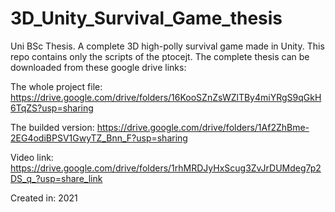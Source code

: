 # 3D_Unity_Survival_Game_thesis
Uni BSc Thesis. A complete 3D high-polly survival game made in Unity. This repo contains only the scripts of the ptocejt. The complete thesis can be downloaded from these google drive links:

The whole project file: https://drive.google.com/drive/folders/16KooSZnZsWZlTBy4miYRgS9qGkH6TqZS?usp=sharing

The builded version: https://drive.google.com/drive/folders/1Af2ZhBme-2EG4odiBPSV1GwyTZ_Bnn_F?usp=sharing

Video link: https://drive.google.com/drive/folders/1rhMRDJyHxScug3ZvJrDUMdeg7p2DS_q_?usp=share_link

Created in: 2021
